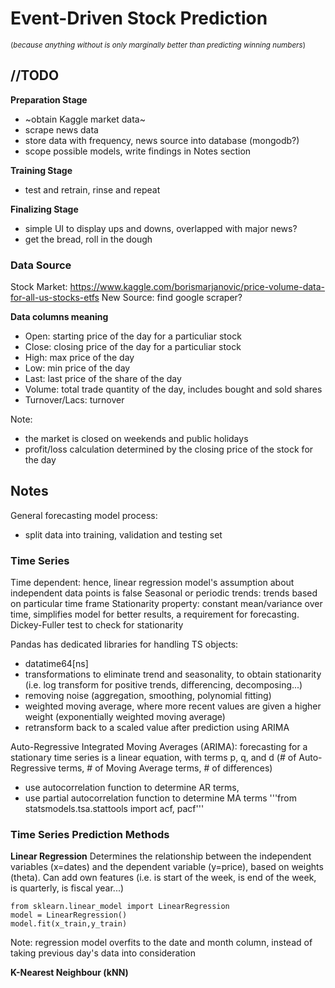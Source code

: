 # Event-Driven Stock Prediction
<sub>(_because anything without is only marginally better than predicting winning numbers_)<sub>


## //TODO
**Preparation Stage**
- ~obtain Kaggle market data~
- scrape news data
- store data with frequency, news source into database (mongodb?)
- scope possible models, write findings in Notes section

**Training Stage**
- test and retrain, rinse and repeat


**Finalizing Stage**
- simple UI to display ups and downs, overlapped with major news?
- get the bread, roll in the dough


### Data Source
Stock Market: https://www.kaggle.com/borismarjanovic/price-volume-data-for-all-us-stocks-etfs
New Source: find google scraper? 

**Data columns meaning**
- Open: starting price of the day for a particuliar stock
- Close: closing price of the day for a particuliar stock
- High: max price of the day
- Low: min price of the day
- Last: last price of the share of the day
- Volume: total trade quantity of the day, includes bought and sold shares
- Turnover/Lacs: turnover 

Note:
- the market is closed on weekends and public holidays
- profit/loss calculation determined by the closing price of the stock for the day

## Notes
General forecasting model process:
- split data into training, validation and testing set



### Time Series
Time dependent: hence, linear regression model's assumption about independent data points is false
Seasonal or periodic trends: trends based on particular time frame
Stationarity property: constant mean/variance over time, simplifies model for better results, a requirement for forecasting. Dickey-Fuller test to check for stationarity

Pandas has dedicated libraries for handling TS objects:
- datatime64[ns] 
- transformations to eliminate trend and seasonality, to obtain stationarity (i.e. log transform for positive trends, differencing, decomposing...)
- removing noise (aggregation, smoothing, polynomial fitting)
- weighted moving average, where more recent values are given a higher weight (exponentially weighted moving average)
- retransform back to a scaled value after prediction using ARIMA

Auto-Regressive Integrated Moving Averages (ARIMA): forecasting for a stationary time series is a linear equation, with terms p, q, and d (# of Auto-Regressive terms, # of Moving Average terms, # of differences)
- use autocorrelation function to determine AR terms,
- use partial autocorrelation function to determine MA terms
'''from statsmodels.tsa.stattools import acf, pacf'''

### Time Series Prediction Methods

**Linear Regression**
Determines the relationship between the independent variables (x=dates) and the dependent variable (y=price), based on weights (theta). Can add own features (i.e. is start of the week, is end of the week, is quarterly, is fiscal year...)

```
from sklearn.linear_model import LinearRegression
model = LinearRegression()
model.fit(x_train,y_train)
```
Note: regression model overfits to the date and month column, instead of taking previous day's data into consideration 

**K-Nearest Neighbour (kNN)**

